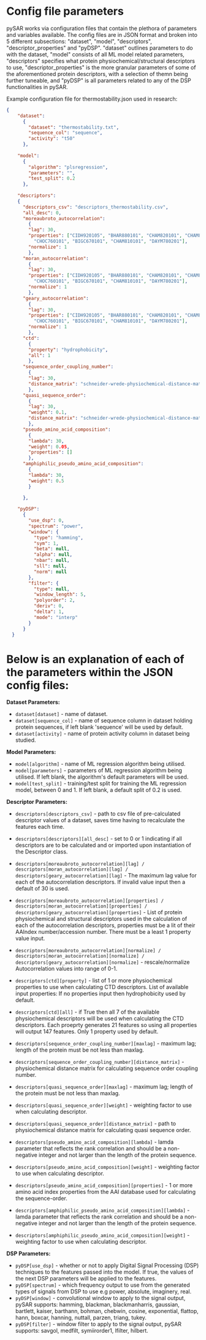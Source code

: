 # Config file parameters <a name="TOP"></a>

pySAR works via configuration files that contain the plethora of parameters and variables available. The config files are in JSON format and broken into 5 different subsections: "dataset", "model", "descriptors", "descriptor_properties" and "pyDSP". "dataset" outlines parameters to do with the dataset, "model" consists of all ML model related parameters, "descriptors" specifies what protein physiochemical/structural descriptors to use, "descriptor_properties" is the more granular parameters of some of the aforementioned protein descriptors, with a selection of themn being further tuneable, and "pyDSP" is all parameters related to any of the DSP functionalities in pySAR. <br>

Example configuration file for thermostability.json used in research:

```json
{
    "dataset": 
      {
        "dataset": "thermostability.txt",
        "sequence_col": "sequence",
        "activity": "t50"
      },
  
    "model": 
      {
        "algorithm": "plsregression",
        "parameters": "",
        "test_split": 0.2
      },
  
    "descriptors":
    {
      "descriptors_csv": "descriptors_thermostability.csv",
      "all_desc": 0,
      "moreaubroto_autocorrelation":
        {
        "lag": 30,
        "properties": ["CIDH920105", "BHAR880101", "CHAM820101", "CHAM820102",
          "CHOC760101", "BIGC670101", "CHAM810101", "DAYM780201"],
        "normalize": 1
        },
      "moran_autocorrelation":
        {
        "lag": 30,
        "properties": ["CIDH920105", "BHAR880101", "CHAM820101", "CHAM820102",
          "CHOC760101", "BIGC670101", "CHAM810101", "DAYM780201"],
        "normalize": 1
        },
      "geary_autocorrelation":
        {
        "lag": 30,
        "properties": ["CIDH920105", "BHAR880101", "CHAM820101", "CHAM820102",
          "CHOC760101", "BIGC670101", "CHAM810101", "DAYM780201"],
        "normalize": 1
        },
      "ctd":
        {
        "property": "hydrophobicity",
        "all": 1
        },
      "sequence_order_coupling_number":
        {
        "lag": 30,
        "distance_matrix": "schneider-wrede-physiochemical-distance-matrix.json"
        },
      "quasi_sequence_order":
        {
        "lag": 30,
        "weight": 0.1,
        "distance_matrix": "schneider-wrede-physiochemical-distance-matrix.json"
        },
      "pseudo_amino_acid_composition":
        {
        "lambda": 30,
        "weight": 0.05,
        "properties": []
        },
      "amphiphilic_pseudo_amino_acid_composition":
        {
        "lambda": 30,
        "weight": 0.5
        }
  
      },

    "pyDSP":
      {
        "use_dsp": 0,
        "spectrum": "power",
        "window": {
          "type": "hamming",
          "sym": 1,
          "beta": null,
          "alpha": null,
          "nbar": null,
          "sll": null,
          "norm": null
        },
        "filter": {
          "type": null,
          "window_length": 5,
          "polyorder": 2,
          "deriv": 0,
          "delta": 1,
          "mode": "interp"
        }
      }  
  }
```
# Below is an explanation of each of the parameters within the JSON config files:

**Dataset Parameters:**
* `dataset[dataset]` - name of dataset.
* `dataset[sequence_col]` - name of sequence column in dataset holding protein sequences, if left blank 'sequence' will be used by default.
* `dataset[activity]` - name of protein activity column in dataset being studied.

**Model Parameters:**
* `model[algorithm]` - name of ML regression algorithm being utilised.
* `model[parameters]` - parameters of ML regression algorithm being utilised. If left blank, the algorithm's default parameters will be used.
* `model[test_split]` - training/test split for training the ML regression model, between 0 and 1. If left blank, a default split of 0.2 is used. 

**Descriptor Parameters:**
* `descriptors[descriptors_csv]` - path to csv file of pre-calculated descriptor values of a dataset, saves time having to recalculate the features each time.
* `descriptors[descriptors][all_desc]` - set to 0 or 1 indicating if all descriptors are to be calculated and or imported upon instantiation of the Descriptor class. 

* `descriptors[moreaubroto_autocorrelation][lag] / descriptors[moran_autocorrelation][lag] / descriptors[geary_autocorrelation][lag]` - The maximum lag value for each of the autocorrelation descriptors. If invalid value input then a default of 30 is used.
* `descriptors[moreaubroto_autocorrelation][properties] / descriptors[moran_autocorrelation][properties] / descriptors[geary_autocorrelation][properties]` - List of protein physiochemical and structural descriptors used in the calculation of each of the autocorrelation descriptors, properties must be a lit of their AAIndex number/accession number. There must be a least 1 property value input.
* `descriptors[moreaubroto_autocorrelation][normalize] / descriptors[moran_autocorrelation][normalize] / descriptors[geary_autocorrelation][normalize]` - rescale/normalize Autocorrelation values into range of 0-1.

* `descriptors[ctd][property]` - list of 1 or more physiochemical properties to use when calculating CTD descriptors. List of available input properties: If no properties input then hydrophobicity used by default.
* `descriptors[ctd][all]` - if True then all 7 of the available physiochemical descriptors will be used when calculating the CTD descriptors. Each proeprty generates 21 features so using all properties will output 147 features. Only 1 property used by default. 

* `descriptors[sequence_order_coupling_number][maxlag]` - maximum lag; length of the protein must be not less than maxlag.
* `descriptors[sequence_order_coupling_number][distance_matrix]` - physiochemical distance matrix for calculating sequence order coupling number.

* `descriptors[quasi_sequence_order][maxlag]` - maximum lag; length of the protein must be not less than maxlag.
* `descriptors[quasi_sequence_order][weight]` - weighting factor to use when calculating descriptor.
* `descriptors[quasi_sequence_order][distance_matrix]` - path to physiochemical distance matrix for calculating quasi sequence order.

* `descriptors[pseudo_amino_acid_composition][lambda]` - lamda parameter that reflects the rank correlation and should be a non-negative integer and not larger than the length of the protein sequence.
* `descriptors[pseudo_amino_acid_composition][weight]` - weighting factor to use when calculating descriptor.
* `descriptors[pseudo_amino_acid_composition][properties]` - 1 or more amino acid index properties from the AAI database used for calculating the sequence-order.

* `descriptors[amphiphilic_pseudo_amino_acid_composition][lambda]` - lamda parameter that reflects the rank correlation and should be a non-negative integer and not larger than the length of the protein sequence.
* `descriptors[amphiphilic_pseudo_amino_acid_composition][weight]` - weighting factor to use when calculating descriptor.

**DSP Parameters:**
* `pyDSP[use_dsp]` - whether or not to apply Digital Signal Processing (DSP) techniques to the features passed into the model. If true, the values of the next DSP parameters will be applied to the features. 
* `pyDSP[spectrum]` - which frequency output to use from the generated types of signals from DSP to use e.g power, absolute, imaginery, real. 
* `pyDSP[window]` - convolutional window to apply to the signal output, pySAR supports: hamming, blackman, blackmanharris, gaussian, bartlett, kaiser, barthann, bohman, chebwin, cosine, exponential, flattop, hann, boxcar, hanning, nuttall, parzen, triang, tukey.
* `pyDSP[filter]` - window filter to apply to the signal output, pySAR supports: savgol, medfilt, symiirorder1, lfilter, hilbert.

